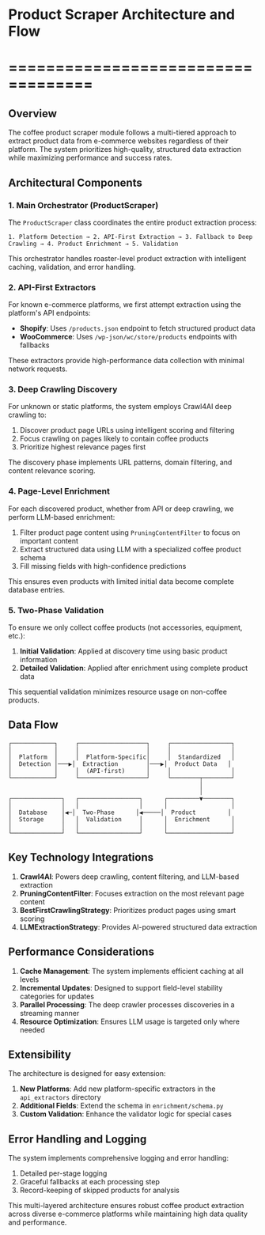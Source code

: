# Product Scraper Architecture and Flow
# ===================================

## Overview

The coffee product scraper module follows a multi-tiered approach to extract product data from e-commerce websites regardless of their platform. The system prioritizes high-quality, structured data extraction while maximizing performance and success rates.

## Architectural Components

### 1. Main Orchestrator (ProductScraper)

The `ProductScraper` class coordinates the entire product extraction process:

```
1. Platform Detection → 2. API-First Extraction → 3. Fallback to Deep Crawling → 4. Product Enrichment → 5. Validation
```

This orchestrator handles roaster-level product extraction with intelligent caching, validation, and error handling.

### 2. API-First Extractors

For known e-commerce platforms, we first attempt extraction using the platform's API endpoints:

- **Shopify**: Uses `/products.json` endpoint to fetch structured product data
- **WooCommerce**: Uses `/wp-json/wc/store/products` endpoints with fallbacks

These extractors provide high-performance data collection with minimal network requests.

### 3. Deep Crawling Discovery

For unknown or static platforms, the system employs Crawl4AI deep crawling to:

1. Discover product page URLs using intelligent scoring and filtering
2. Focus crawling on pages likely to contain coffee products
3. Prioritize highest relevance pages first

The discovery phase implements URL patterns, domain filtering, and content relevance scoring.

### 4. Page-Level Enrichment

For each discovered product, whether from API or deep crawling, we perform LLM-based enrichment:

1. Filter product page content using `PruningContentFilter` to focus on important content
2. Extract structured data using LLM with a specialized coffee product schema
3. Fill missing fields with high-confidence predictions

This ensures even products with limited initial data become complete database entries.

### 5. Two-Phase Validation

To ensure we only collect coffee products (not accessories, equipment, etc.):

1. **Initial Validation**: Applied at discovery time using basic product information
2. **Detailed Validation**: Applied after enrichment using complete product data

This sequential validation minimizes resource usage on non-coffee products.

## Data Flow

```
┌────────────┐     ┌───────────────────┐     ┌─────────────────┐
│            │     │                   │     │                 │
│  Platform  │     │  Platform-Specific│     │  Standardized   │
│  Detection │───▶│  Extraction        │───▶│  Product Data   │
│            │     │  (API-first)      │     │                 │
└────────────┘     └───────────────────┘     └────────┬────────┘
                                                      │
                                                      │
┌──────────────┐   ┌─────────────────┐      ┌─────────▼────────┐
│              │   │                 │      │                  │
│  Database    │◀─│  Two-Phase      │◀─────│  Product         │
│  Storage     │   │  Validation     │      │  Enrichment      │
│              │   │                 │      │                  │
└──────────────┘   └─────────────────┘      └──────────────────┘
```

## Key Technology Integrations

1. **Crawl4AI**: Powers deep crawling, content filtering, and LLM-based extraction 
2. **PruningContentFilter**: Focuses extraction on the most relevant page content
3. **BestFirstCrawlingStrategy**: Prioritizes product pages using smart scoring
4. **LLMExtractionStrategy**: Provides AI-powered structured data extraction

## Performance Considerations

1. **Cache Management**: The system implements efficient caching at all levels
2. **Incremental Updates**: Designed to support field-level stability categories for updates
3. **Parallel Processing**: The deep crawler processes discoveries in a streaming manner
4. **Resource Optimization**: Ensures LLM usage is targeted only where needed

## Extensibility

The architecture is designed for easy extension:

1. **New Platforms**: Add new platform-specific extractors in the `api_extractors` directory
2. **Additional Fields**: Extend the schema in `enrichment/schema.py` 
3. **Custom Validation**: Enhance the validator logic for special cases

## Error Handling and Logging

The system implements comprehensive logging and error handling:

1. Detailed per-stage logging
2. Graceful fallbacks at each processing step
3. Record-keeping of skipped products for analysis

This multi-layered architecture ensures robust coffee product extraction across diverse e-commerce platforms while maintaining high data quality and performance.
